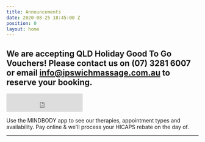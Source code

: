 ```yaml
---
title: Announcements
date: 2020-08-25 18:45:00 Z
position: 0
layout: home
---
```


We are accepting QLD Holiday Good To Go Vouchers! Please contact us on (07) 3281 6007 or email info@ipswichmassage.com.au to reserve your booking.
---------
<iframe id="getOurApp" scrolling="no" allowtransparency="true" src="https://clients.mindbodyonline.com/connect/appbutton?siteID=23881&linkSourceID=10" style="border: none; width: 200px; height: 48px;"></iframe>

Use the MINDBODY app to see our therapies, appointment types and availability. Pay online & we'll process your HICAPS rebate on the day of.

---------